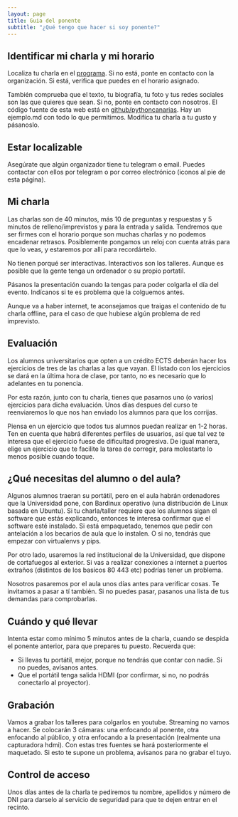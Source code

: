 ```yaml
---
layout: page
title: Guia del ponente
subtitle: "¿Qué tengo que hacer si soy ponente?"
---
```


## Identificar mi charla y mi horario

Localiza tu charla en el [programa](/pyday/programa). Si no está, ponte en contacto
con la organización. Si está, verifica que puedes en el horario asignado.

También comprueba que el texto, tu biografía, tu foto y tus redes sociales
son las que quieres que sean. Si no, ponte en contacto con nosotros. El código
fuente de esta web está en [github/pythoncanarias](https://github.com/pythoncanarias/pythoncanarias_web/tree/master/pyday/ponencias).
Hay un ejemplo.md con todo lo que permitimos. Modifíca tu charla a tu gusto y pásanoslo.

## Estar localizable

Asegúrate que algún organizador tiene tu telegram o email. Puedes contactar con
ellos por telegram o por correo electrónico (iconos al pie de esta página).

## Mi charla

Las charlas son de 40 minutos, más 10 de preguntas y respuestas y 5 minutos de
relleno/imprevistos y para la entrada y salida. Tendremos que ser firmes con el
horario porque son muchas charlas y no podemos encadenar retrasos. Posiblemente
pongamos un reloj con cuenta atrás para que lo veas, y estaremos por allí para
recordártelo.

No tienen porqué ser interactivas. Interactivos son los talleres. Aunque es
posible que la gente tenga un ordenador o su propio portatil.

Pásanos la presentación cuando la tengas para poder colgarla el día del evento.
Indícanos si te es problema que la colguemos antes.

Aunque va a haber internet, te aconsejamos que traigas el contenido de tu
charla offline, para el caso de que hubiese algún problema de red imprevisto.

## Evaluación

Los alumnos universitarios que opten a un crédito ECTS deberán hacer los
ejercicios de tres de las charlas a las que vayan. El listado con los
ejercicios se dará en la última hora de clase, por tanto, no es necesario que
lo adelantes en tu ponencia.

Por esta razón, junto con tu charla, tienes que pasarnos uno (o varios)
ejercicios para dicha evaluación. Unos días despues del curso te reenviaremos
lo que nos han enviado los alumnos para que los corrijas.

Piensa en un ejercicio que todos tus alumnos puedan realizar en 1-2 horas. Ten
en cuenta que habrá diferentes perfiles de usuarios, así que tal vez te
interesa que el ejercicio fuese de dificultad progresiva. De igual manera,
elige un ejercicio que te facilite la tarea de corregir, para molestarte lo
menos posible cuando toque. 

## ¿Qué necesitas del alumno o del aula?

Algunos alumnos traeran su portátil, pero en el aula habrán ordenadores que la
Universidad pone, con Bardinux operativo (una distribución de Linux basada en
Ubuntu). Si tu charla/taller requiere que los alumnos sigan el software que estás
explicando, entonces te interesa confirmar que el software esté instalado. Si está
empaquetado, tenemos que pedir con antelación a los becarios de aula que lo instalen.
O si no, tendrás que empezar con virtualenvs y pips.

Por otro lado, usaremos la red institucional de la Universidad, que dispone de
cortafuegos al exterior. Si vas a realizar conexiones a internet a puertos extraños
(distintos de los basicos 80 443 etc) podrías tener un problema.

Nosotros pasaremos por el aula unos días antes para verificar cosas. Te invitamos
a pasar a tí también. Si no puedes pasar, pasanos una lista de tus demandas para
comprobarlas.

## Cuándo y qué llevar

Intenta estar como mínimo 5 minutos antes de la charla, cuando se despida el
ponente anterior, para que prepares tu puesto. Recuerda que:

* Si llevas tu portátil, mejor, porque no tendrás que contar con nadie. Si no puedes, avísanos antes.
* Que el portátil tenga salida HDMI (por confirmar, si no, no podrás conectarlo al proyector).

## Grabación

Vamos a grabar los talleres para colgarlos en youtube. Streaming no vamos a
hacer.  Se colocarán 3 cámaras: una enfocando al ponente, otra enfocando al
público, y otra enfocando a la presentación (realmente una capturadora hdmi).
Con estas tres fuentes se hará posteriormente el maquetado. Si esto te supone
un problema, avísanos para no grabar el tuyo. 

## Control de acceso

Unos días antes de la charla te pediremos tu nombre, apellidos y número de DNI
para darselo al servicio de seguridad para que te dejen entrar en el recinto.
